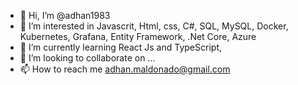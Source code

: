 - 👋 Hi, I’m @adhan1983
- 👀 I’m interested in Javascrit, Html, css, C#, SQL, MySQL, Docker, Kubernetes, Grafana, Entity Framework, .Net Core, Azure
- 🌱 I’m currently learning React Js and TypeScript, 
- 💞️ I’m looking to collaborate on ...
- 📫 How to reach me adhan.maldonado@gmail.com

<!---
adhan1983/adhan1983 is a ✨ special ✨ repository because its `README.md` (this file) appears on your GitHub profile.
You can click the Preview link to take a look at your changes.
--->
